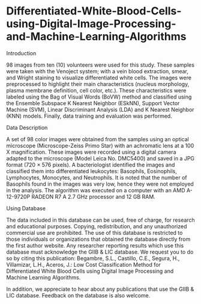 # Differentiated-White-Blood-Cells-using-Digital-Image-Processing-and-Machine-Learning-Algorithms

Introduction

98 images from ten (10) volunteers were used for this study. These samples were taken with the Venoject system; with a vein blood extraction, smear, and Wright staining to visualize differentiated white cells. The images were preprocessed to highlight their main characteristics (nucleus morphology, plasma membrane definition, cell color, etc.). These characteristics were labeled using the Bag of Visual Words (BoVW) method and classified using the Ensemble Subspace K Nearest Neighbor (ESkNN), Support Vector Machine (SVM), Linear Discriminant Analysis (LDA) and K Nearest Neighbor (KNN) models. Finally, data training and evaluation was performed.

Data Description

A set of 98 color images were obtained from the samples using an optical microscope (Microscope-Zeiss Primo Star) with an achromatic lens at a 100 X magnification. These images were recorded using a digital camera adapted to the microscope (Model Leica No. DMC5400) and saved in a JPG format (720 × 576 pixels). A bacteriologist identified the images and classified them into differentiated leukocytes: Basophils, Eosinophils, Lymphocytes, Monocytes, and Neutrophils. It is noted that the number of Basophils found in the images was very low, hence they were not employed in the analysis. The algorithm was executed on a computer with an AMD A-12-9720P RADEON R7 A 2.7 GHz processor and 12 GB RAM.

Using Database

The data included in this database can be used, free of charge, for research and educational purposes. Copying, redistribution, and any unauthorized commercial use are prohibited. The use of this database is restricted to those individuals or organizations that obtained the database directly from the first author website. Any researcher reporting results which use this database must acknowledge the GIIB & LIC database. We request you to do so by citing this publication: Begambre, S.L., Castillo, C.E., Segura, H., Villamizar, L.H., Aceros, J.: Low Cost Classification Method for Differentiated White Blood Cells using Digital Image Processing and Machine Learning Algorithms.

In addition, we appreciate to hear about any publications that use the GIIB & LIC database. Feedback on the database is also welcome. 
